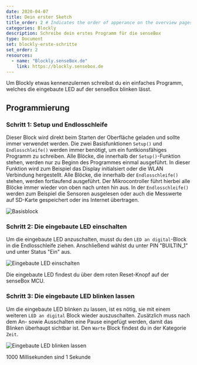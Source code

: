 ```yaml
---
date: 2020-04-07
title: Dein erster Sketch
title_order: 2 # Indicates the order of apperance on the overview pages
categories: Blockly
description: Schreibe dein erstes Programm für die senseBox
type: Document
set: blockly-erste-schritte
set_order: 2
resources:
  - name: "Blockly.senseBox.de"
    link: https://blockly.sensebox.de
---
```


Um Blockly etwas kennenzulernen schreibst du ein einfaches Programm, welches die eingebaute LED auf der senseBox blinken lässt.

## Programmierung

### Schritt 1: Setup und Endlosschleife

Dieser Block wird direkt beim Starten der Oberfläche geladen und sollte immer verwendet werden. Die zwei Basisfunktionen `Setup()` und `Endlosschleife()` werden immer benötigt, um ein funtkionsfähiges Programm zu schreiben.
Alle Blöcke, die innerhalb der `Setup()`-Funktion stehen, werden nur zu Beginn des Programmes einmal ausgeführt. In dieser Funktion wird zum Beispiel das Display initialsiert oder die WLAN Verbindung hergestellt. Alle Blöcke, die innerhalb der `Endlosschleife()` stehen, werden fortlaufend ausgeführt. Der Mikrocontroller führt hierbei alle Blöcke immer wieder von oben nach unten hin aus. In der `Endlosschleife()` werden zum Beispiel die Sensoren ausgelesen oder auch die Messwerte auf SD-Karte gespeichert oder ins Internet übertragen.

![Basisblock](https://raw.githubusercontent.com/sensebox/sensebox.github.io/Projects_basics/images/projects/ES_ersterSketch/setup_loop.png)

### Schritt 2: Die eingebaute LED einschalten

Um die eingebaute LED anzuschalten, musst du den `LED an digital`-Block in die Endlosschleife ziehen. Anschließend wählst du unter PIN "BUILTIN_1" und unter Status "Ein" aus.

![Eingebaute LED einschalten](https://raw.githubusercontent.com/sensebox/sensebox.github.io/Projects_basics/images/projects/ES_ersterSketch/builtin1_on.png)

Die eingebaute LED findest du über dem roten Reset-Knopf auf der senseBox MCU.


### Schritt 3: Die eingebaute LED blinken lassen

Um die eingebaute LED blinken zu lassen, ist es nötig, sie mit einem weiteren `LED an digital` Block wieder auszuschalten. Zusätzlich muss nach dem An- sowie Ausschalten eine Pause eingefügt werden, damit das Blinken überhaupt sichtbar ist. Den `Warte` Block findest du in der Kategorie `Zeit`.

![Eingebaute LED blinken lassen](https://raw.githubusercontent.com/sensebox/sensebox.github.io/Projects_basics/images/projects/ES_ersterSketch/builtin1_blink.png)

<div class="panel panel-info">
  <div class="panel-heading">
1000 Millisekunden sind 1 Sekunde
  </div>
  <div class="panel-body">
  </div>
</div>